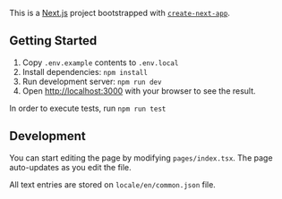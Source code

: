 This is a [Next.js](https://nextjs.org/) project bootstrapped with [`create-next-app`](https://github.com/vercel/next.js/tree/canary/packages/create-next-app).

## Getting Started

1. Copy `.env.example` contents to `.env.local`
2. Install dependencies: `npm install`
3. Run development server: `npm run dev`
4. Open [http://localhost:3000](http://localhost:3000) with your browser to see the result.

In order to execute tests, run `npm run test`

## Development

You can start editing the page by modifying `pages/index.tsx`. The page auto-updates as you edit the file.

All text entries are stored on `locale/en/common.json` file.
